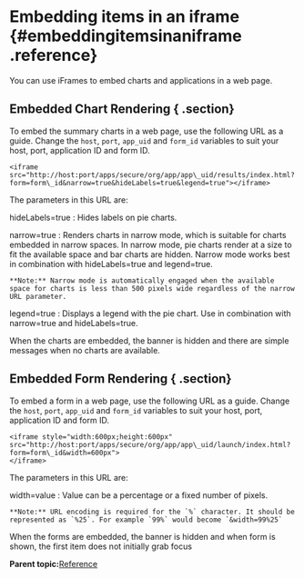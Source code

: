 # Embedding items in an iframe {#embeddingitemsinaniframe .reference}

You can use iFrames to embed charts and applications in a web page.

## Embedded Chart Rendering { .section}

To embed the summary charts in a web page, use the following URL as a guide. Change the `host`, `port`, `app_uid` and `form_id` variables to suit your host, port, application ID and form ID.

```
<iframe  src="http://host:port/apps/secure/org/app/app\_uid/results/index.html?form=form\_id&narrow=true&hideLabels=true&legend=true"></iframe>
```

The parameters in this URL are:

hideLabels=true
:   Hides labels on pie charts.

narrow=true
:   Renders charts in narrow mode, which is suitable for charts embedded in narrow spaces. In narrow mode, pie charts render at a size to fit the available space and bar charts are hidden. Narrow mode works best in combination with hideLabels=true and legend=true.

    **Note:** Narrow mode is automatically engaged when the available space for charts is less than 500 pixels wide regardless of the narrow URL parameter.

legend=true
:   Displays a legend with the pie chart. Use in combination with narrow=true and hideLabels=true.

When the charts are embedded, the banner is hidden and there are simple messages when no charts are available.

## Embedded Form Rendering { .section}

To embed a form in a web page, use the following URL as a guide. Change the `host`, `port`, `app_uid` and `form_id` variables to suit your host, port, application ID and form ID.

```
<iframe style="width:600px;height:600px"  src="http://host:port/apps/secure/org/app/app\_uid/launch/index.html?form=form\_id&width=600px">
</iframe>
```

The parameters in this URL are:

width=value
:   Value can be a percentage or a fixed number of pixels.

    **Note:** URL encoding is required for the `%` character. It should be represented as `%25`. For example `99%` would become `&width=99%25`

When the forms are embedded, the banner is hidden and when form is shown, the first item does not initially grab focus

**Parent topic:**[Reference](reference_toc.md)

